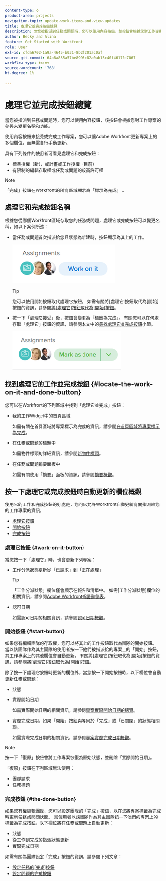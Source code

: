 ```yaml
---
content-type: o
product-area: projects
navigation-topic: update-work-items-and-view-updates
title: 處理它並完成按鈕總覽
description: 當您被指派到任務或問題時，您可以使用內容按鈕，該按鈕會根據您對工作專案的參與來變更名稱和功能。
author: Becky and Alina
feature: Get Started with Workfront
role: User
exl-id: cfda6702-1a9a-4645-b031-8b2f201ac0af
source-git-commit: 64b8a835a57be8995c82a0ab15c40f46170c7067
workflow-type: tm+mt
source-wordcount: '768'
ht-degree: 1%

---
```


# 處理它並完成按鈕總覽

當您被指派到任務或問題時，您可以使用內容按鈕，該按鈕會根據您對工作專案的參與來變更名稱和功能。

使用內容按鈕來接受或完成工作專案，您可以讓Adobe Workfront更新專案上的多個欄位，而無需自行手動更新。

具有下列條件的使用者可看見處理它和完成按鈕：

* 標準授權（新），或計畫或工作授權（目前）
* 有限制的編輯存取權或任務或問題的較高許可權

>[!NOTE]
>
>「完成」按鈕在Workfront的所有區域顯示為「標示為完成」 。

## 處理它和完成按鈕名稱

根據您從哪個Workfront區域存取您的任務或問題，處理它或完成按鈕可以變更名稱，如以下案例所述：

* 當任務或問題首次指派給您且狀態為新建時，按鈕顯示為其上的工作。

  ![](assets/nwe-work-on-it-button.png)

  >[!TIP]
  >
  >您可以使用開始按鈕取代處理它按鈕。 如需有關將[處理它]按鈕取代為[開始]按鈕的資訊，請參閱[將[處理它]按鈕取代為[開始]按鈕](../../people-teams-and-groups/create-and-manage-teams/work-on-it-button-to-start-button.md)。

* 按一下「處理它接受」後，按鈕會變更為「標籤為完成」。 有關您可以在何處存取「處理它」按鈕的資訊，請參閱本文中的[尋找處理它並完成按鈕](#locate-the-work-on-it-and-done-button)小節。

  ![](assets/nwe-mark-as-done-button-350x122.png)


<!--If you are not the only one assigned to the task or issue and you are accessing your work item from the My Work widget in the Home area, the button changes to Done with my part.

  ![](assets/home-left-done-with-my-part-button-350x184.png)-->

## 找到處理它的工作並完成按鈕 {#locate-the-work-on-it-and-done-button}

您可以在Workfront的下列區域中找到「處理它並完成」按鈕：

* 我的工作Widget中的首頁區域

  如需有關在首頁區域將專案標示為完成的資訊，請參閱[在首頁區域將專案標示為完成](../../workfront-basics/using-home/using-the-home-area/mark-item-done-in-home.md)。

* 在任務或問題的標題中

  如需物件標頭的詳細資訊，請參閱[新物件標頭](../../workfront-basics/the-new-workfront-experience/new-object-headers.md)。

* 在任務或問題摘要面板中

  如需有關使用「摘要」面板的資訊，請參閱[摘要概觀](../../workfront-basics/the-new-workfront-experience/summary-overview.md)。

## 按一下處理它或完成按鈕時自動更新的欄位概觀

使用它的工作和完成按鈕的好處是，您可以允許Workfront自動更新有關指派給您的工作專案的資訊。

* [處理它按鈕](#work-on-it-button)
* [開始按鈕](#start-button)
* [完成按鈕](#the-done-button)

### 處理它按鈕 {#work-on-it-button}

當您按一下「處理它」時，也會更新下列專案：

* 工作分派狀態更新從「已請求」到「正在處理」

  >[!TIP]
  >
  >「工作分派狀態」欄位僅會顯示在報告和清單中。 如需[工作分派狀態]欄位的相關資訊，請參閱[Adobe Workfront術語辭彙表](../../workfront-basics/navigate-workfront/workfront-navigation/workfront-terminology-glossary.md)。

* 認可日期

  如需認可日期的相關資訊，請參閱[認可日期概觀](../../manage-work/projects/updating-work-in-a-project/overview-of-commit-dates.md)。

### 開始按鈕 {#start-button}

如果您有編輯團隊的存取權，您可以將其上的工作按鈕取代為團隊的開始按鈕。 當以該團隊作為其主團隊的使用者按一下他們被指派給的專案上的「開始」按鈕，其工作專案上的其他欄位會自動更新。 有關將[處理它]按鈕取代為[開始]按鈕的資訊，請參閱[將[處理它]按鈕取代為[開始]按鈕](../../people-teams-and-groups/create-and-manage-teams/work-on-it-button-to-start-button.md)。

除了按一下處理它按鈕時更新的欄位外，當您按一下開始按鈕時，以下欄位會自動更新任務或問題：

* 狀態
* 實際開始日期

  如需實際開始日期的相關資訊，請參閱[專案實際開始日期的總覽](../../manage-work/projects/planning-a-project/project-actual-start-date.md)。

* 實際完成日期，如果「開始」按鈕與等同於「完成」或「已關閉」的狀態相關聯。

  如需實際完成日期的相關資訊，請參閱[專案實際完成日期概觀](../../manage-work/projects/planning-a-project/project-actual-completion-date.md)。

>[!NOTE]
>
>按一下「復原」按鈕會將工作專案恢復為原始狀態，並刪除「實際開始日期」。
>
>「復原」按鈕在下列區域無法使用：
>
>* 團隊請求
>* 任務標題
>

### 完成按鈕 {#the-done-button}

如果您有權編輯團隊，您可以設定團隊的「完成」按鈕，以在您將專案標籤為完成時更新任務或問題狀態。 當使用者以該團隊作為其主團隊按一下他們的專案上的標籤為完成按鈕，以下欄位將在任務或問題上自動更新：

* 狀態
* 從工作到完成的指派狀態更新
* 實際完成日期

如需有關為團隊設定「完成」按鈕的資訊，請參閱下列文章：

* [設定任務的[完成]按鈕](../../people-teams-and-groups/create-and-manage-teams/configure-the-done-button-for-tasks.md)
* [設定問題的完成按鈕](../../people-teams-and-groups/create-and-manage-teams/configure-the-done-button-for-issues.md)
